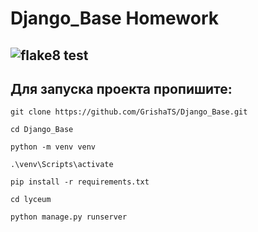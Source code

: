 # Django_Base Homework
## ![flake8 test]( https://github.com/GrishaTS/Django_Base/actions/workflows/python-package.yml/badge.svg) 
## Для запуска проекта пропишите:
```commandline
git clone https://github.com/GrishaTS/Django_Base.git
```
```commandline
cd Django_Base
```
```commandline
python -m venv venv
```
```commandline
.\venv\Scripts\activate
```
```commandline
pip install -r requirements.txt
```
```commandline
cd lyceum
```
```commandline
python manage.py runserver
```
